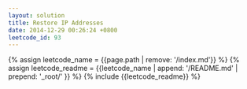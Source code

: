 ```yaml
---
layout: solution
title: Restore IP Addresses
date: 2014-12-29 00:26:24 +0800
leetcode_id: 93
---
```

{% assign leetcode_name = {{page.path | remove: '/index.md'}}  %}
{% assign leetcode_readme = {{leetcode_name | append: '/README.md' | prepend: '_root/' }}  %}
{% include {{leetcode_readme}} %}

